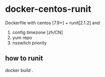 # docker-centos-runit

Dockerfile with centos [7.9+] + runit[2.1.2] and

1. config timezone [zh/CN]
2. yum repo 
3. nsswitch priority

## how to runit

docker build . 


